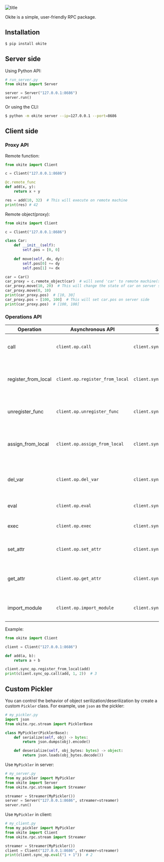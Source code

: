 ![title](title.png)

Okite is a simple, user-friendly RPC package.

## Installation

```Bash
$ pip install okite
```

## Server side

Using Python API:

```Python
# run_server.py
from okite import Server

server = Server("127.0.0.1:8686")
server.run()
```

Or using the CLI:

```Bash
$ python -m okite server --ip=127.0.0.1 --port=8686
```

## Client side

### Proxy API

Remote function:

```Python
from okite import Client

c = Client("127.0.0.1:8686")

@c.remote_func
def add(x, y):
    return x + y

res = add(10, 32)  # This will execute on remote machine
print(res) # 42
```

Remote object(proxy):

```Python
from okite import Client

c = Client("127.0.0.1:8686")

class Car:
    def __init__(self):
        self.pos = [0, 0]
    
    def move(self, dx, dy):
        self.pos[0] += dy
        self.pos[1] += dx

car = Car()
car_proxy = c.remote_object(car)  # will send 'car' to remote machine(server)
car_proxy.move(10, 20)  # This will change the state of car on server side
car_proxy.move(0, 10)
print(car_proxy.pos)  # [10, 30]
car_proxy.pos = [100, 100]  # This will set car.pos on server side
print(car_proxy.pos)  # [100, 100]
```

### Operations API

| Operation | Asynchronous API | Synchronous API | Description |
| --------- | --------- | -------- | ----------- |
| call | `client.op.call` | `client.sync_op.call` | Call registered function in server |
| register_from_local | `client.op.register_from_local` | `client.sync_op.register_from_local` | Send a function to server side, and register it as a RPC function. |
| unregister_func | `client.op.unregister_func` | `client.sync_op.unregister_func` | Unregister a RPC function in server side. |
| assign_from_local | `client.op.assign_from_local` | `client.sync_op.assign_from_local` | Send a object to server, and assign to a global variable |
| del_var | `client.op.del_var` | `client.sync_op.del_var` | Delete a global veriable in server side environment. |
| eval | `client.op.eval` | `client.sync_op.eval` | Run `eval` function on server |
| exec | `client.op.exec` | `client.sync_op.exec` | Run `exec` function on server |
| set_attr | `client.op.set_attr` | `client.sync_op.set_attr` | Set object's attribute in server side's environment. |
| get_attr | `client.op.get_attr` | `client.sync_op.get_attr` | Get object's attribute from server side's environment. |
| import_module | `client.op.import_module` | `client.sync_op.import_module` | Import a module in server side's environment. |

Example:

```Python
from okite import Client

client = Client("127.0.0.1:8686")

def add(a, b):
    return a + b

client.sync_op.register_from_local(add)
print(client.sync_op.call(add, 1, 2))  # 3
```

## Custom Pickler

You can control the behavior of object serilization/deserilization by
create a custom `Pickler` class. For example, use `json` as the pickler:

```Python
# my_pickler.py
import json
from okite.rpc.stream import PicklerBase

class MyPickler(PicklerBase):
    def serialize(self, obj) -> bytes:
        return json.dumps(obj).encode()

    def deserialize(self, obj_bytes: bytes) -> object:
        return json.loads(obj_bytes.decode())
```

Use `MyPickler` in server:

```Python
# my_server.py
from my_pickler import MyPickler
from okite import Server
from okite.rpc.stream import Streamer

streamer = Streamer(MyPickler())
server = Server("127.0.0.1:8686", streamer=streamer)
server.run()
```

Use `MyPickler` in client:

``` Python
# my_client.py
from my_pickler import MyPickler
from okite import Client
from okite.rpc.stream import Streamer

streamer = Streamer(MyPickler())
client = Client("127.0.0.1:8686", streamer=streamer)
print(client.sync_op.eval("1 + 1"))  # 2
```
